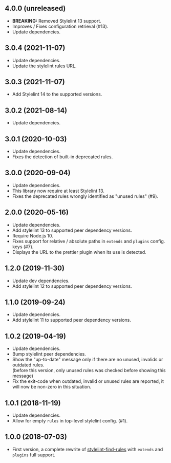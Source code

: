 ## 4.0.0 (unreleased)
- __BREAKING:__ Removed Stylelint 13 support.
- Improves / Fixes configuration retrieval (#13).
- Update dependencies.

## 3.0.4 (2021-11-07)
- Update dependencies.
- Update the stylelint rules URL.

## 3.0.3 (2021-11-07)
- Add Stylelint 14 to the supported versions.

## 3.0.2 (2021-08-14)
- Update dependencies.

## 3.0.1 (2020-10-03)
- Update dependencies.
- Fixes the detection of built-in deprecated rules.

## 3.0.0 (2020-09-04)
- Update dependencies.
- This library now require at least Stylelint 13.
- Fixes the deprecated rules wrongly identified as "unused rules" (#9).

## 2.0.0 (2020-05-16)
- Update dependencies.
- Add stylelint 13 to supported peer dependency versions.
- Require Node.js 10.
- Fixes support for relative / absolute paths in `extends` and `plugins` config. keys (#7).
- Displays the URL to the prettier plugin when its use is detected.

## 1.2.0 (2019-11-30)
- Update dev dependencies.
- Add stylelint 12 to supported peer dependency versions.

## 1.1.0 (2019-09-24)
- Update dependencies.
- Add stylelint 11 to supported peer dependency versions.

## 1.0.2 (2019-04-19)
- Update dependencies.
- Bump stylelint peer dependencies.
- Show the "up-to-date" message only if there are no unused, invalids or outdated rules.  
  (before this version, only unused rules was checked before showing this message)
- Fix the exit-code when outdated, invalid or unused rules are reported, it will now be non-zero in this situation.

## 1.0.1 (2018-11-19)
- Update dependencies.
- Allow for empty `rules` in top-level stylelint config. (#1).

## 1.0.0 (2018-07-03)
- First version, a complete rewrite of [stylelint-find-rules](https://github.com/alexilyaev/stylelint-find-rules) 
  with `extends` and `plugins` full support.
